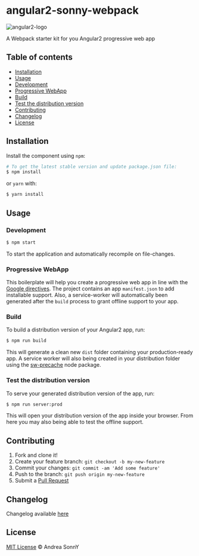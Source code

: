 # angular2-sonny-webpack 

![angular2-logo](http://i.imgur.com/50XbMNR.png)

A Webpack starter kit for you Angular2 progressive web app

## Table of contents

*   [Installation](#installation)
*   [Usage](#usage)
  *   [Development](#development)
  *   [Progressive WebApp](#progressive-webapp)
  *   [Build](#build)
  *   [Test the distribution version](#test-the-distribution-version)
*   [Contributing](#contributing)
*   [Changelog](#changelog)
*   [License](#license)

## Installation

Install the component using `npm`:

```bash
# To get the latest stable version and update package.json file:
$ npm install
```

or `yarn` with:

```bash
$ yarn install
```

## Usage

### Development

```bash
$ npm start
```

To start the application and automatically recompile on file-changes.

### Progressive WebApp

This boilerplate will help you create a progressive web app in line with the [Google directives](https://developers.google.com/web/progressive-web-apps/).
The project contains an app `manifest.json` to add installable support.
Also, a service-worker will automatically been generated after the `build` process to grant offline support to your app.

### Build

To build a distribution version of your Angular2 app, run:

```bash
$ npm run build
```

This will generate a clean new `dist` folder containing your production-ready app.
A service worker will also being created in your distribution folder using the [sw-precache](https://github.com/GoogleChrome/sw-precache) node package.

### Test the distribution version

To serve your generated distribution version of the app, run:

```bash
$ npm run server:prod
```

This will open your distribution version of the app inside your browser. From here you may also being able to test the offline support.

## Contributing

1.  Fork and clone it!
1.  Create your feature branch: `git checkout -b my-new-feature`
1.  Commit your changes: `git commit -am 'Add some feature'`
1.  Push to the branch: `git push origin my-new-feature`
1.  Submit a [Pull Request](https://github.com/andreasonny83/angular2-sonny-webpack/pull/new/master)

## Changelog

Changelog available [here](https://github.com/andreasonny83/angular2-sonny-webpack/blob/master/CHANGELOG.md)

## License

[MIT License](https://github.com/andreasonny83/angular2-sonny-webpack/blob/master/LICENSE) © Andrea SonnY
